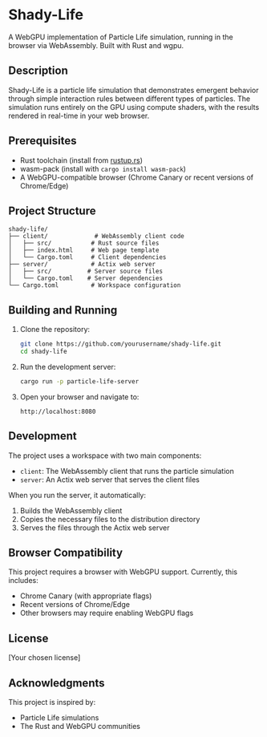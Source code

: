 # Shady-Life

A WebGPU implementation of Particle Life simulation, running in the browser via WebAssembly. Built with Rust and wgpu.

## Description

Shady-Life is a particle life simulation that demonstrates emergent behavior through simple interaction rules between different types of particles. The simulation runs entirely on the GPU using compute shaders, with the results rendered in real-time in your web browser.

## Prerequisites

- Rust toolchain (install from [rustup.rs](https://rustup.rs/))
- wasm-pack (install with `cargo install wasm-pack`)
- A WebGPU-compatible browser (Chrome Canary or recent versions of Chrome/Edge)

## Project Structure

```
shady-life/
├── client/             # WebAssembly client code
│   ├── src/           # Rust source files
│   ├── index.html     # Web page template
│   └── Cargo.toml     # Client dependencies
├── server/            # Actix web server
│   ├── src/          # Server source files
│   └── Cargo.toml    # Server dependencies
└── Cargo.toml         # Workspace configuration
```

## Building and Running

1. Clone the repository:
   ```bash
   git clone https://github.com/yourusername/shady-life.git
   cd shady-life
   ```

2. Run the development server:
   ```bash
   cargo run -p particle-life-server
   ```

3. Open your browser and navigate to:
   ```
   http://localhost:8080
   ```

## Development

The project uses a workspace with two main components:

- `client`: The WebAssembly client that runs the particle simulation
- `server`: An Actix web server that serves the client files

When you run the server, it automatically:
1. Builds the WebAssembly client
2. Copies the necessary files to the distribution directory
3. Serves the files through the Actix web server

## Browser Compatibility

This project requires a browser with WebGPU support. Currently, this includes:
- Chrome Canary (with appropriate flags)
- Recent versions of Chrome/Edge
- Other browsers may require enabling WebGPU flags

## License

[Your chosen license]

## Acknowledgments

This project is inspired by:
- Particle Life simulations
- The Rust and WebGPU communities